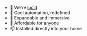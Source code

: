 - 👋 We're [lucid](https://lucidmachines.github.io)
- 👀 Cool automation, redefined
- 🌱 Expandable and immersive
- 💞️ Affordable for anyone
- 📫 Installed directly into your home

<!---
lucidmachines/lucidmachines is a ✨ special ✨ repository because its `README.md` (this file) appears on your GitHub profile.
You can click the Preview link to take a look at your changes.
--->
